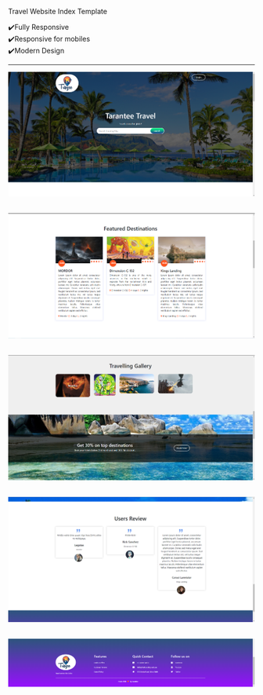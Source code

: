 Travel Website Index Template

✔️Fully Responsive<br/>
✔️Responsive for mobiles<br/>
✔️Modern Design<br/>

<hr>
 
![](images/1.png)<br/><br/>

![](images/2.png)<br/><br/>

![](images/3.png)<br/><br/>

![](images/4.png)<br/><br/>

![](images/5.png)<br/><br/>
